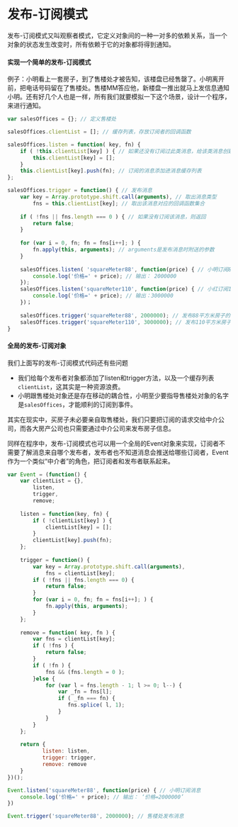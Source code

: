 # 发布-订阅模式

发布-订阅模式又叫观察者模式，它定义对象间的一种一对多的依赖关系，当一个对象的状态发生改变时，所有依赖于它的对象都将得到通知。



#### 实现一个简单的发布-订阅模式

​	例子：小明看上一套房子，到了售楼处才被告知，该楼盘已经售罄了。小明离开前，把电话号码留在了售楼处。售楼MM答应他，新楼盘一推出就马上发信息通知小明。还有好几个人也是一样，所有我们就要模拟一下这个场景，设计一个程序，来进行通知。

```js
var salesOffices = {}; // 定义售楼处

salesOffices.clientList = []; // 缓存列表，存放订阅者的回调函数

salesOffices.listen = function( key, fn) {
    if ( !this.clientList[key] ) { // 如果还没有订阅过此类消息，给该类消息创建一个缓存列表
        this.clientList[key] = [];
    }
    this.clientList[key].push(fn); // 订阅的消息添加进消息缓存列表
};

salesOffices.trigger = function() { // 发布消息
    var key = Array.prototype.shift.call(arguments), // 取出消息类型
        fns = this.clientList[key]; // 取出该消息对应的回调函数集合
    
    if ( !fns || fns.length === 0 ) { // 如果没有订阅该消息，则返回
        return false;
    }
    
    for (var i = 0, fn; fn = fns[i++]; ) {
        fn.apply(this, arguments); // arguments是发布消息时附送的参数
    }
    
    salesOffices.listen( 'squareMeter88', function(price) { // 小明订阅88平方米房子的消息
        console.log('价格=' + price); // 输出： 2000000
    });
    salesOffices.listen('squareMeter110', function(price) { // 小红订阅110平方米房子的消息
        console.log('价格=' + price); // 输出：3000000
    })；
    
    salesOffices.trigger('squareMeter88', 2000000); // 发布88平方米房子的价格
    salesOffices.trigger('squareMeter110', 3000000); // 发布110平方米房子的价格
}
```



#### 全局的发布-订阅对象

我们上面写的发布-订阅模式代码还有些问题

- 我们给每个发布者对象都添加了listen和trigger方法，以及一个缓存列表`clientList`，这其实是一种资源浪费。
- 小明跟售楼处对象还是存在移动的耦合性，小明至少要指导售楼处对象的名字是`salesOffices`，才能顺利的订阅到事件。

其实在现实中，买房子未必要亲自取售楼处，我们只要把订阅的请求交给中介公司，而各大房产公司也只需要通过中介公司来发布房子信息。

同样在程序中，发布-订阅模式也可以用一个全局的Event对象来实现，订阅者不需要了解消息来自哪个发布者，发布者也不知道消息会推送给哪些订阅者，Event作为一个类似“中介者”的角色，把订阅者和发布者联系起来。

```js
var Event = (function() {
	var clientList = {},
        listen,
        trigger,
        remove;
    
    listen = function(key, fn) {
        if ( !clientList[key] ) {
            clientList[key] = [];
        }
        clientList[key].push(fn);
    };
    
    trigger = function() {
		var key = Array.prototype.shift.call(arguments),
            fns = clientList[key];
        if ( !fns || fns.length === 0) {
            return false;
        }
        for (var i = 0, fn; fn = fns[i++]; ) {
            fn.apply(this, arguments);
        }
    };
    
    remove = function( key, fn ) {
        var fns = clientList[key];
        if ( !fns ) {
            return false;
        }
        if ( !fn ) {
            fns && (fns.length = 0 );
        }else {
            for (var l = fns.length - 1; l >= 0; l--) {
                var _fn = fns[l];
                if ( _fn === fn) {
                   fns.splice( l, 1);
                }
            }
        }      
    };
    
    return {
           listen: listen,
           trigger: trigger,
           remove: remove
    }
})();

Event.listen('squareMeter88', function(price) { // 小明订阅消息
    console.log('价格=' + price); // 输出： ‘价格=2000000’
})

Event.trigger('squareMeter88', 2000000); // 售楼处发布消息
```

